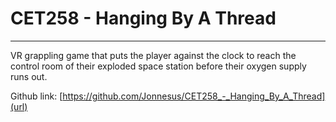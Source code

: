 # CET258 - Hanging By A Thread

----------

VR grappling game that puts the player against the clock to reach the control room of their exploded space station before their oxygen supply runs out.

Github link: [https://github.com/Jonnesus/CET258_-_Hanging_By_A_Thread](url)